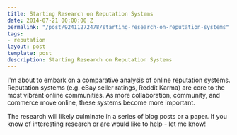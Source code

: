 ```yaml
---
title: Starting Research on Reputation Systems
date: 2014-07-21 00:00:00 Z
permalink: "/post/92411272478/starting-research-on-reputation-systems"
tags:
- reputation
layout: post
template: post
description: Starting Research on Reputation Systems
---
```


I'm about to embark on a comparative analysis of online reputation systems. Reputation systems (e.g. eBay seller ratings, Reddit Karma) are core to the most vibrant online communities. As more collaboration, community, and commerce move online, these systems become more important.

The research will likely culminate in a series of blog posts or a paper. If you know of interesting research or are would like to help - let me know!